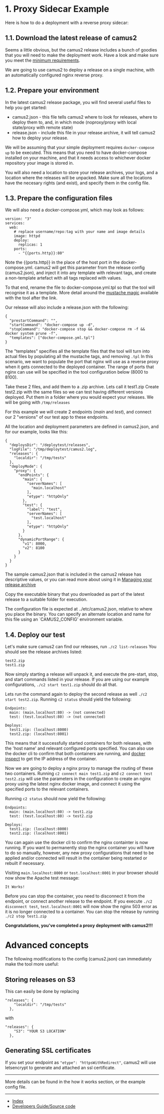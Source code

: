 # 1. Proxy Sidecar Example

Here is how to do a deployment with a reverse proxy sidecar:

## 1.1. Download the latest release of camus2

Seems a little obvious, but the camus2 release includes a bunch of goodies that you will need to make the deployment work.
Have a look and make sure you meet the [minimum requirements](/hx-deploy-tool/docs/userguide/1-welcome/5-minimum-requirements).

We are going to use camus2 to deploy a release on a single machine, with an automatically configured nginx reverse proxy.

## 1.2. Prepare your environment

In the latest camus2 release package, you will find several useful files to help you get started:

- camus2.json - this file tells camus2 where to look for releases, where to deploy them to, and, in which mode (noproxy/proxy with local state/proxy with remote state)
- release.json - include this file in your release archive, it will tell camus2 how to deploy your release.

We will be assuming that your simple deployment requires `docker-compose up` to be executed.
This means that you need to have docker-compose installed on your machine, and that it needs access to whichever docker repository your image is stored in.

You will also need a location to store your release archives, your logs, and a location where the releases will be unpacked.
Make sure all the locations have the necesary rights (and exist), and specify them in the config file.

## 1.3. Prepare the configuration files

We will also need a docker-compose.yml, which may look as follows:

```
version: "3"
services:
  web:
    # replace username/repo:tag with your name and image details
    image: httpd
    deploy:
      replicas: 1
    ports:
      - "{{ports.http}}:80"
```
Note the {{ports.http}} in the place of the host port in the docker-compose.yml.
camus2 will get this parameter from the release config (camus2.json), and inject it into any template with relevant tags, and create a non-template artefact with all tags replaced with values.

To that end, rename the file to docker-compose.yml.tpl so that the tool will recognise it as a template. More detail around the [mustache magic](/hx-deploy-tool/docs/userguide/3-reference/3-templateanything) available with the tool after the link.

Our release will also include a release.json with the following:

```
{
  "prestartCommand": "",
  "startCommand": "docker-compose up -d",
  "stopCommand": "docker-compose stop && docker-compose rm -f && docker system prune -f",
  "templates": ["docker-compose.yml.tpl"]
}
```

The "templates" specifies all the template files that the tool will turn into actual files by populating all the mustache tags, and removing `.tpl`
In this scenario, we want to populate the port that nginx will use as a reverse proxy when it gets connected to the deployed container. The range of ports that nginx can use will be specified in the tool configuration below (8000 to 8100).

Take these 2 files, and add them to a .zip archive. Lets call it test1.zip
Create test2.zip with the same files so we can test having different versions deployed.
Put them in a folder where you would expect your releases.
We will be going with `/tmp/releases`

For this example we will create 2 endpoints (_main_ and _test_), and connect our 2 "versions" of our test app to these endpoints.

All the location and deployment parameters are defined in camus2.json, and for our example, looks like this:

```
{
  "deploysDir": "/deploytest/releases",
  "logFile": "/tmp/deploytest/camus2.log",
  "releases": {
    "localdir": "/tmp/tests"
  },
  "deployMode": {
    "proxy": {
      "endPoints": {
        "main": {
          "serverNames": [
            "main.localhost"
          ],
          "etype": "httpOnly"
        },
        "test": {
          "label": "test",
          "serverNames": [
            "test.localhost"
          ],
          "etype": "httpOnly"
        }
      },
      "dynamicPortRange": {
        "v1": 8000,
        "v2": 8100
      }
    }
  }
}

```

The sample camus2.json that is included in the camus2 release has descriptive values, or you can read more about using it in [Managing your release archive](/hx-deploy-tool/docs/userguide/3-reference/2-release-archive)

Copy the executable binary that you downloaded as part of the latest release to a suitable folder for execution.

The configuration file is expected at ../etc/camus2.json, relative to where you place the binary. You can specify an alternate location and name for this file using an `CAMUS2_CONFIG' environment variable.

## 1.4. Deploy our test

Let's make sure camus2 can find our releases, run `./c2 list-releases`
You should see the release archives listed:

```
test2.zip
test1.zip
```

Now simply starting a release will unpack it, and execute the pre-start, stop, and start commands listed in your release.
If you are using our example configurations, `./c2 start test1.zip` should do all that.

Lets run the command again to deploy the second release as well `./c2 start test2.zip`. Running `c2 status` should yield the following:

```
Endpoints:
  main: (main.localhost:80) -> (not connected)
  test: (test.localhost:80) -> (not connected)

Deploys:
  test1.zip: (localhost:8000)
  test2.zip: (localhost:8001)
```

This means that it successfully started containers for both releases, with the 'host name' and relevant configured ports specified.
You can also use the docker cli to confirm that both containers are running, and [docker inspect](https://docs.docker.com/engine/reference/commandline/inspect/) to get the IP address of the container. 

Now we are going to deploy a nginx proxy to manage the routing of these two containers.
Running `c2 connect main test1.zip` and `c2 connect test test2.zip` will use the parameters in the configuration to create an nginx proxy using the latest nginx docker image, and connect it using the specified ports to the relevant containers.

Running `c2 status` should now yield the following:

```
Endpoints:
  main: (main.localhost:80) -> test1.zip
  test: (test.localhost:80) -> test2.zip

Deploys:
  test1.zip: (localhost:8000)
  test2.zip: (localhost:8001)
```

You can again use the docker cli to confirm the nginx containter is now running. If you want to permanently stop the nginx container you will have to do so manually, however, any new proxy configurations that need to be applied and/or connected will result in the container being restarted or rebuilt if necessary.

Visiting `main.localhost:8000` or `test.localhost:8001` in your browser should now show the Apache test message:

```
It Works!
```

Before you can stop the container, you need to disconnect it from the endpoint, or connect another release to the endpoint.
If you execute `./c2 disconnect test`, `test.localhost:8001` will now show the nginx 503 error as it is no longer connected to a container.
You can stop the release by running `./c2 stop test1.zip`

**Congratulations, you've completed a proxy deployment with camus2!!!**

# Advanced concepts

The following modifications to the config (camus2.json) can immediately make the tool more useful:

## Storing releases on S3

This can easily be done by replacing
```
"releases": {
    "localdir": "/tmp/tests"
  },
```

with

```
"releases": {
    "S3": "YOUR S3 LOCATION"
  },
```

## Generating SSL certificates

If you set your endpoint as `"etype": "httpsWithRedirect"`, camus2 will use letsencrypt to generate and attached an ssl certificate.

___

More details can be found in the how it works section, or the example config file.

---

- [Index](/hx-deploy-tool/docs/index)
- [Developers Guide/Source code](https://github.com/helix-collective/hx-deploy-tool)
